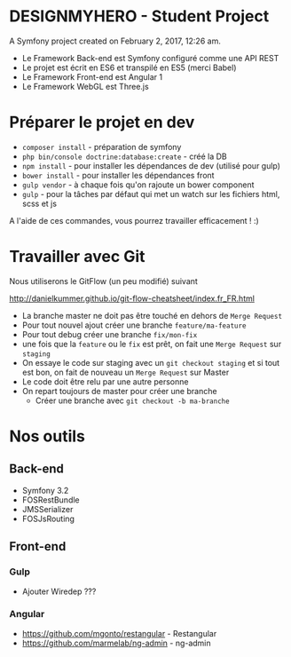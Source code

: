 DESIGNMYHERO - Student Project
=======

A Symfony project created on February 2, 2017, 12:26 am.
 
* Le Framework Back-end est Symfony configuré comme une API REST
* Le projet est écrit en ES6 et transpilé en ES5 (merci Babel)
* Le Framework Front-end est Angular 1
* Le Framework WebGL est Three.js

# Préparer le projet en dev

* `composer install` - préparation de symfony
* `php bin/console doctrine:database:create` - créé la DB
* `npm install` - pour installer les dépendances de dev (utilisé pour gulp)
* `bower install` - pour installer les dépendances front
* `gulp vendor` - à chaque fois qu'on rajoute un bower component
* `gulp` - pour la tâches par défaut qui met un watch sur les fichiers html, scss et js

A l'aide de ces commandes, vous pourrez travailler efficacement ! :)

# Travailler avec Git

Nous utiliserons le GitFlow (un peu modifié) suivant

http://danielkummer.github.io/git-flow-cheatsheet/index.fr_FR.html

* La branche master ne doit pas être touché en dehors de `Merge Request`
* Pour tout nouvel ajout créer une branche `feature/ma-feature`
* Pour tout debug créer une branche `fix/mon-fix`
* une fois que la `feature` ou le `fix` est prêt, on fait une `Merge Request` sur `staging`
* On essaye le code sur staging avec un `git checkout staging` et si tout est bon, on fait de nouveau un `Merge Request` sur Master
* Le code doit être relu par une autre personne
* On repart toujours de master pour créer une branche
    * Créer une branche avec `git checkout -b ma-branche`
    
# Nos outils

## Back-end

* Symfony 3.2
* FOSRestBundle
* JMSSerializer
* FOSJsRouting

## Front-end

### Gulp

* Ajouter Wiredep ??? 

### Angular

* https://github.com/mgonto/restangular - Restangular
* https://github.com/marmelab/ng-admin - ng-admin